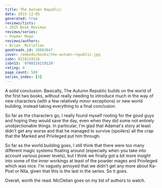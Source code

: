 ```yaml
---
title: The Autumn Republic
date: 2015-12-05
generated: true
reviews/lists:
- 2015 Book Reviews
reviews/series:
- Powder Mage
reviews/authors:
- Brian  McClellan
goodreads_id: 20883847
cover: /embeds/books/the-autumn-republic.jpg
isbn: 0316219126
isbn13: '9780316219129'
rating: 4
page_count: 580
series_index: [3]
---
```

A solid conclusion. Basically, The Autumn Republic builds on the world of the first two books, without really needing to introduce much in the way of new characters (with a few relatively minor exceptions) or new world building, instead taking everything to a final conclusion.  

So far as the characters go, I really found myself rooting for the good guys and hoping they would save the day, even when they did some not entirely unobjectionable things. In particular, I'm glad that Adamat's story at least didn't get any worse and that he managed to survive (spoilers) all the crap that the Marked and Privileged put him through.  

<!--more-->

So far as the world building goes, I still think that there were too many different magic systems floating around (especially when you take into account various power levels), but I think we finally got a bit more insight into some of the inner workings at least of the powder mages and Privileged which was nice. I'm vaguely annoyed that we didn't get any more about Ka-Poel or Nila, given that this is the last in the series. So it goes.  

Overall, worth the read. McClellan goes on my list of authors to watch.